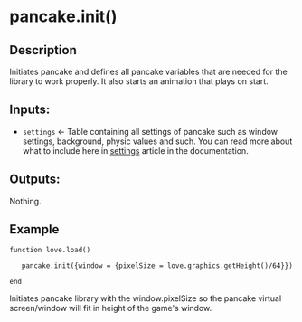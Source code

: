 # pancake.init()

## Description

Initiates pancake and defines all pancake variables that are needed for the library to work properly. It also starts an animation that plays on start.

## Inputs:
* `settings` <- Table containing all settings of pancake such as window settings, background, physic values and such. You can read more about what to include here in [settings](http://mightypancake.games/#/documentation/topics/settings) article in the documentation.

## Outputs:

Nothing.

## Example

`function love.load()`

`	pancake.init({window = {pixelSize = love.graphics.getHeight()/64}})`

`end`

Initiates pancake library with the window.pixelSize so the pancake virtual screen/window will fit in height of the game's window.
